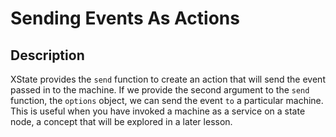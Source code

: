 # Sending Events As Actions

## Description

XState provides the `send` function to create an action that will send the event passed in to the machine. If we provide the second argument to the `send` function, the `options` object, we can send the event `to` a particular machine. This is useful when you have invoked a machine as a service on a state node, a concept that will be explored in a later lesson.
